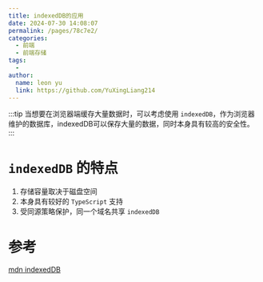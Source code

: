 ```yaml
---
title: indexedDB的应用
date: 2024-07-30 14:08:07
permalink: /pages/78c7e2/
categories:
  - 前端
  - 前端存储
tags:
  - 
author: 
  name: leon yu
  link: https://github.com/YuXingLiang214
---
```


:::tip
当想要在浏览器端缓存大量数据时，可以考虑使用 `indexedDB`，作为浏览器维护的数据库，indexedDB可以保存大量的数据，同时本身具有较高的安全性。
:::

# `indexedDB` 的特点

1. 存储容量取决于磁盘空间
2. 本身具有较好的 `TypeScript` 支持
3. 受同源策略保护，同一个域名共享 `indexedDB`

# 参考

[mdn indexedDB](https://developer.mozilla.org/zh-CN/docs/Web/API/IndexedDB_API)

